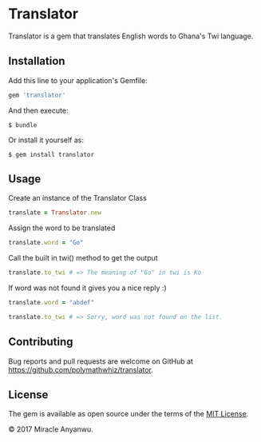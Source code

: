 # Translator

Translator is a gem that translates English words to Ghana's Twi language.

## Installation

Add this line to your application's Gemfile:

```ruby
gem 'translator'
```

And then execute:

    $ bundle

Or install it yourself as:

    $ gem install translator

## Usage

Create an instance of the Translator Class

```ruby
translate = Translator.new
```

Assign the word to be translated

```ruby
translate.word = "Go"
```

Call the built in twi() method to get the output

```ruby
translate.to_twi # => The meaning of "Go" in twi is Ko
```

If word was not found it gives you a nice reply :)

```ruby
translate.word = "abdef"
```

```ruby
translate.to_twi # => Sorry, word was not found on the list.
```

## Contributing

Bug reports and pull requests are welcome on GitHub at https://github.com/polymathwhiz/translator.

## License

The gem is available as open source under the terms of the [MIT License](http://opensource.org/licenses/MIT).

&copy; 2017 Miracle Anyanwu.